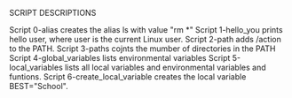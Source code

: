 SCRIPT DESCRIPTIONS

Script 0-alias creates the alias ls with value "rm *"
Script 1-hello_you prints hello user, where user is the current Linux user.
Script 2-path adds /action to the PATH.
Script 3-paths cojnts the mumber of directories in the PATH
Script 4-global_variables lists environmental variables
Script 5-local_variables lists all local variables and environmental variables and funtions.
Script 6-create_local_variable creates the local variable BEST="School".






